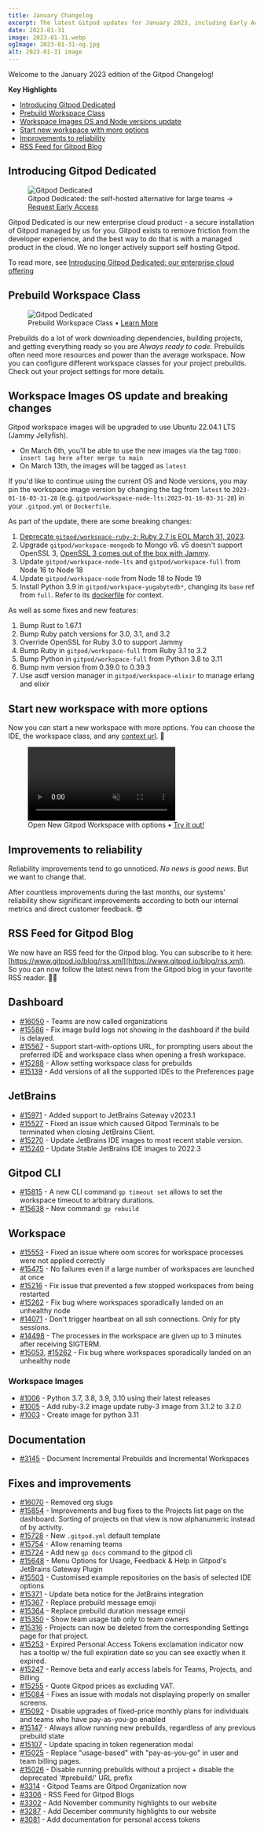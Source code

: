 ```yaml
---
title: January Changelog
excerpt: The latest Gitpod updates for January 2023, including Early Access for Gitpod Dedicated, Prebuild workspace classes, more reliable Gitpod and lots of other fixes and improvements.
date: 2023-01-31
image: 2023-01-31.webp
ogImage: 2023-01-31-og.jpg
alt: 2023-01-31 image
---
```


<script>
  import Contributors from "$lib/components/changelog/contributors.svelte";
</script>

Welcome to the January 2023 edition of the Gitpod Changelog!

**Key Highlights**

- [Introducing Gitpod Dedicated](#introducing-gitpod-dedicated)
- [Prebuild Workspace Class](#prebuild-workspace-class)
- [Workspace Images OS and Node versions update](#workspace-images-os-and-node-versions-update)
- [Start new workspace with more options](#start-new-workspace-with-more-options)
- [Improvements to reliability](#improvements-to-reliability)
- [RSS Feed for Gitpod Blog](#rss-feed-for-gitpod-blog)

## Introducing Gitpod Dedicated

<figure>
<img class="shadow-medium w-full rounded-xl max-w-xl mt-x-small" alt="Gitpod Dedicated" src="/images/blog/introducing-gitpod-dedicated/teaser.jpg">
    <figcaption>Gitpod Dedicated: the self-hosted alternative for large teams → <a href="/dedicated" target="_blank">Request Early Access</a></figcaption>
</figure>

Gitpod Dedicated is our new enterprise cloud product - a secure installation of Gitpod managed by us for you. Gitpod exists to remove friction from the developer experience, and the best way to do that is with a managed product in the cloud. We no longer actively support self hosting Gitpod.

To read more, see [Introducing Gitpod Dedicated: our enterprise cloud offering](/blog/introducing-gitpod-dedicated)

## Prebuild Workspace Class

<figure>
<img class="shadow-medium w-full rounded-xl max-w-2xl mt-x-small" alt="Gitpod Dedicated" src="/images/changelog/2023-01-31-prebuild-class.png">
    <figcaption>Prebuild Workspace Class • <a href="/docs/configure/workspaces/workspace-classes" target="_blank">Learn More</a></figcaption>
</figure>

Prebuilds do a lot of work downloading dependencies, building projects, and getting everything ready so you are _Always ready to code_. Prebuilds often need more resources and power than the average workspace. Now you can configure different workspace classes for your project prebuilds. Check out your project settings for more details.

<!-- TODO: Documentation missing. Opened https://github.com/gitpod-io/website/issues/3334 -->

## Workspace Images OS update and breaking changes

Gitpod workspace images will be upgraded to use Ubuntu 22.04.1 LTS (Jammy Jellyfish).

- On March 6th, you'll be able to use the new images via the tag `TODO: insert tag here after merge to main`
- On March 13th, the images will be tagged as `latest`

If you'd like to continue using the current OS and Node versions, you may pin the workspace image version by changing the tag from `latest` to `2023-01-16-03-31-28` (e.g. `gitpod/workspace-node-lts:2023-01-16-03-31-28`) in your `.gitpod.yml` or `Dockerfile`.

As part of the update, there are some breaking changes:

1. [Deprecate `gitpod/workspace-ruby-2`; Ruby 2.7 is EOL March 31, 2023](https://endoflife.date/ruby).
2. Upgrade `gitpod/workspace-mongodb` to Mongo v6. v5 doesn't support OpenSSL 3, [OpenSSL 3 comes out of the box with Jammy](https://packages.ubuntu.com/source/jammy/openssl).
3. Update `gitpod/workspace-node-lts` and `gitpod/workspace-full` from Node 16 to Node 18
4. Update `gitpod/workspace-node` from Node 18 to Node 19
5. Install Python 3.9 in `gitpod/workspace-yugabytedb*`, changing its `base` ref from `full`. Refer to its [dockerfile](https://github.com/gitpod-io/workspace-images/blob/kylos101/jam/chunks/tool-yugabytedb/Dockerfile#L27) for context.

As well as some fixes and new features:

1. Bump Rust to 1.67.1
2. Bump Ruby patch versions for 3.0, 3.1, and 3.2
3. Override OpenSSL for Ruby 3.0 to support Jammy
4. Bump Ruby in `gitpod/workspace-full` from Ruby 3.1 to 3.2
5. Bump Python in `gitpod/workspace-full` from Python 3.8 to 3.11
6. Bump nvm version from 0.39.0 to 0.39.3
7. Use asdf version manager in `gitpod/workspace-elixir` to manage erlang and elixir

## Start new workspace with more options

Now you can start a new workspace with more options. You can choose the IDE, the workspace class, and any [context url](/docs/introduction/learn-gitpod/context-url). 🎉

<figure>
<video onloadstart="this.playbackRate = 1.5;" controls playsinline autoplay loop muted class="shadow-medium w-full rounded-xl max-w-2xl mt-x-small" alt="Start Gitpod new workspace with options" src="/images/docs/new-workspace-start-with-options.webm" type="video/webm"></video>
    <figcaption>Open New Gitpod Workspace with options • <a href="https://gitpod.io/workspaces">Try it out!</a></figcaption>
</figure>

## Improvements to reliability

Reliability improvements tend to go unnoticed. _No news is good news_. But we want to change that.

After countless improvements during the last months, our systems' reliability show significant improvements according to both our internal metrics and direct customer feedback. 😎

## RSS Feed for Gitpod Blog

We now have an RSS feed for the Gitpod blog. You can subscribe to it here: [https://www.gitpod.io/blog/rss.xml](https://www.gitpod.io/blog/rss.xml). So you can now follow the latest news from the Gitpod blog in your favorite RSS reader. 📄😎

<!--- BEGIN_AUTOGENERATED_CHANGES -->

## Dashboard

- [#16050](https://github.com/gitpod-io/gitpod/pull/16050) - Teams are now called organizations <Contributors usernames="svenefftinge,Siddhant-K-code,easyCZ,gtsiolis" />
- [#15586](https://github.com/gitpod-io/gitpod/pull/15586) - Fix image build logs not showing in the dashboard if the build is delayed. <Contributors usernames="WVerlaek,AlexTugarev,mads-hartmann" />
- [#15567](https://github.com/gitpod-io/gitpod/pull/15567) - Support start-with-options URL, for prompting users about the preferred IDE and workspace class when opening a fresh workspace. <Contributors usernames="svenefftinge,easyCZ,gtsiolis" />
- [#15288](https://github.com/gitpod-io/gitpod/pull/15288) - Allow setting workspace class for prebuilds <Contributors usernames="svenefftinge,easyCZ" />
- [#15139](https://github.com/gitpod-io/gitpod/pull/15139) - Add versions of all the supported IDEs to the Preferences page <Contributors usernames="filiptronicek,akosyakov,easyCZ,gtsiolis,mustard-mh" />

## JetBrains

- [#15971](https://github.com/gitpod-io/gitpod/pull/15971) - Added support to JetBrains Gateway v2023.1 <Contributors usernames="felladrin,laushinka" />
- [#15527](https://github.com/gitpod-io/gitpod/pull/15527) - Fixed an issue which caused Gitpod Terminals to be terminated when closing JetBrains Client. <Contributors usernames="felladrin,Siddhant-K-code,andreafalzetti" />
- [#15270](https://github.com/gitpod-io/gitpod/pull/15270) - Update JetBrains IDE images to most recent stable version. <Contributors usernames="felladrin" />
- [#15240](https://github.com/gitpod-io/gitpod/pull/15240) - Update Stable JetBrains IDE images to 2022.3 <Contributors usernames="andreafalzetti, felladrin" />

## Gitpod CLI

- [#15815](https://github.com/gitpod-io/gitpod/pull/15815) - A new CLI command `gp timeout set` allows to set the workspace timeout to arbitrary durations. <Contributors usernames="svenefftinge,akosyakov,easyCZ,filiptronicek,jldec" />
- [#15638](https://github.com/gitpod-io/gitpod/pull/15638) - New command: `gp rebuild` <Contributors usernames="andreafalzetti,akosyakov,felladrin,gtsiolis,laushinka" />

## Workspace

- [#15553](https://github.com/gitpod-io/gitpod/pull/15553) - Fixed an issue where oom scores for workspace processes were not applied correctly <Contributors usernames="Furisto,WVerlaek" />
- [#15475](https://github.com/gitpod-io/gitpod/pull/15475) - No failures even if a large number of workspaces are launched at once <Contributors usernames="utam0k,jenting,kylos101" />
- [#15216](https://github.com/gitpod-io/gitpod/pull/15216) - Fix issue that prevented a few stopped workspaces from being restarted <Contributors usernames="Furisto,sagor999" />
- [#15262](https://github.com/gitpod-io/gitpod/pull/15262) - Fix bug where workspaces sporadically landed on an unhealthy node <Contributors usernames="utam0k,jenting,kylos101,sagor999" />
- [#14071](https://github.com/gitpod-io/gitpod/pull/14071) - Don't trigger heartbeat on all ssh connections. Only for pty sessions. <Contributors usernames="akosyakov,aledbf,andreafalzetti,iQQBot,jenting,kylos101" />
- [#14498](https://github.com/gitpod-io/gitpod/pull/14498) - The processes in the workspace are given up to 3 minutes after receiving SIGTERM. <Contributors usernames="utam0k,jenting,kylos101,sagor999" />
- [#15053](https://github.com/gitpod-io/gitpod/pull/15053), [#15262](https://github.com/gitpod-io/gitpod/pull/15262) - Fix bug where workspaces sporadically landed on an unhealthy node <Contributors usernames="utam0k,jenting,kylos101,sagor999" />

### Workspace Images

- [#1006](https://github.com/gitpod-io/workspace-images/pull/1006) - Python 3.7, 3.8, 3.9, 3.10 using their latest releases <Contributors usernames="Siddhant-K-code,sagor999" />
- [#1005](https://github.com/gitpod-io/workspace-images/pull/1005) - Add ruby-3.2 image
  update ruby-3 image from 3.1.2 to 3.2.0 <Contributors usernames="tnir,Siddhant-K-code,sagor999" />
- [#1003](https://github.com/gitpod-io/workspace-images/pull/1003) - Create image for python 3.11 <Contributors usernames="Furisto,kylos101" />

## Documentation

- [#3145](https://github.com/gitpod-io/website/pull/3145) - Document Incremental Prebuilds and Incremental Workspaces <Contributors usernames="jankeromnes,Siddhant-K-code,geropl,jldec" />

## Fixes and improvements

- [#16070](https://github.com/gitpod-io/gitpod/pull/16070) - Removed org slugs <Contributors usernames="svenefftinge,easyCZ,gtsiolis,selfcontained" />
- [#15854](https://github.com/gitpod-io/gitpod/pull/15854) - Improvements and bug fixes to the Projects list page on the dashboard. Sorting of projects on that view is now alphanumeric instead of by activity. <Contributors usernames="selfcontained,geropl,jldec,svenefftinge" />
- [#15728](https://github.com/gitpod-io/gitpod/pull/15728) - New `.gitpod.yml` default template <Contributors usernames="Siddhant-K-code,felladrin,svenefftinge" />
- [#15754](https://github.com/gitpod-io/gitpod/pull/15754) - Allow renaming teams <Contributors usernames="svenefftinge,easyCZ,filiptronicek,gtsiolis" />
- [#15724](https://github.com/gitpod-io/gitpod/pull/15724) - Add new `gp docs` command to the gitpod cli <Contributors usernames="Siddhant-K-code,andreafalzetti,felladrin,filiptronicek" />
- [#15648](https://github.com/gitpod-io/gitpod/pull/15648) - Menu Options for Usage, Feedback & Help in Gitpod's JetBrains Gateway Plugin <Contributors usernames="Siddhant-K-code,felladrin" />
- [#15503](https://github.com/gitpod-io/gitpod/pull/15503) - Customised example repositories on the basis of selected IDE options <Contributors usernames="Siddhant-K-code,felladrin" />
- [#15371](https://github.com/gitpod-io/gitpod/pull/15371) - Update beta notice for the JetBrains integration <Contributors usernames="gtsiolis,loujaybee,svenefftinge" />
- [#15367](https://github.com/gitpod-io/gitpod/pull/15367) - Replace prebuild message emoji <Contributors usernames="gtsiolis,jeanp413" />
- [#15364](https://github.com/gitpod-io/gitpod/pull/15364) - Replace prebuild duration message emoji <Contributors usernames="gtsiolis,jankeromnes,jeanp413" />
- [#15350](https://github.com/gitpod-io/gitpod/pull/15350) - Show team usage tab only to team owners <Contributors usernames="gtsiolis,easyCZ,svenefftinge" />
- [#15316](https://github.com/gitpod-io/gitpod/pull/15316) - Projects can now be deleted from the corresponding Settings page for that project. <Contributors usernames="selfcontained,easyCZ,gtsiolis,svenefftinge" />
- [#15253](https://github.com/gitpod-io/gitpod/pull/15253) - Expired Personal Access Tokens exclamation indicator now has a tooltip w/ the full expiration date so you can see exactly when it expired. <Contributors usernames="selfcontained,easyCZ,gtsiolis,jankeromnes" />
- [#15247](https://github.com/gitpod-io/gitpod/pull/15247) - Remove beta and early access labels for Teams, Projects, and Billing <Contributors usernames="gtsiolis,easyCZ" />
- [#15255](https://github.com/gitpod-io/gitpod/pull/15255) - Quote Gitpod prices as excluding VAT. <Contributors usernames="jldec,easyCZ" />
- [#15084](https://github.com/gitpod-io/gitpod/pull/15084) - Fixes an issue with modals not displaying properly on smaller screens. <Contributors usernames="selfcontained,AlexTugarev,easyCZ,gtsiolis" />
- [#15092](https://github.com/gitpod-io/gitpod/pull/15092) - Disable upgrades of fixed-price monthly plans for individuals and teams who have pay-as-you-go enabled <Contributors usernames="jankeromnes,geropl,gtsiolis,jldec,svenefftinge" />
- [#15147](https://github.com/gitpod-io/gitpod/pull/15147) - Always allow running new prebuilds, regardless of any previous prebuild state <Contributors usernames="jankeromnes,AlexTugarev,svenefftinge" />
- [#15107](https://github.com/gitpod-io/gitpod/pull/15107) - Update spacing in token regeneration modal <Contributors usernames="gtsiolis,easyCZ" />
- [#15025](https://github.com/gitpod-io/gitpod/pull/15025) - Replace "usage-based" with "pay-as-you-go" in user and team billing pages. <Contributors usernames="jldec,easyCZ" />
- [#15026](https://github.com/gitpod-io/gitpod/pull/15026) - Disable running prebuilds without a project + disable the deprecated '#prebuild/' URL prefix <Contributors usernames="jankeromnes,easyCZ,gtsiolis,shaal" />
- [#3314](https://github.com/gitpod-io/website/pull/3314) - Gitpod Teams are Gitpod Organization now <Contributors usernames="Siddhant-K-code,svenefftinge" />
- [#3306](https://github.com/gitpod-io/website/pull/3306) - RSS Feed for Gitpod Blogs <Contributors usernames="Siddhant-K-code" />
- [#3302](https://github.com/gitpod-io/website/pull/3302) - Add November community highlights to our website <Contributors usernames="ghostdevv,Siddhant-K-code,pawlean" />
- [#3287](https://github.com/gitpod-io/website/pull/3287) - Add December community highlights to our website <Contributors usernames="ghostdevv,Siddhant-K-code,pawlean" />
- [#3081](https://github.com/gitpod-io/website/pull/3081) - Add documentation for personal access tokens <Contributors usernames="easyCZ,Siddhant-K-code,gtsiolis,jldec" />

<!--- END_AUTOGENERATED_CHANGES -->

